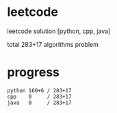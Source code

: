 # leetcode
leetcode solution [python, cpp, java]

total 283+17 algorithms problem
# progress	
	python 160+6 / 283+17
	cpp    0     / 283+17
	java   0     / 283+17
